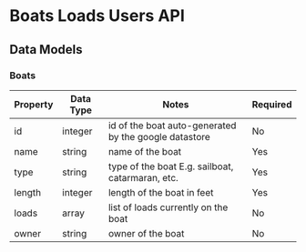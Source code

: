 # Boats Loads Users API

## Data Models

### Boats

|Property|Data Type|Notes|Required|
|---|---|---|---|
|id|integer|id of the boat auto-generated by the google datastore|No|
|name|string|name of the boat|Yes
|type|string|type of the boat E.g. sailboat, catarmaran, etc.|Yes|
|length|integer|length of the boat in feet|Yes|
|loads|array|list of loads currently on the boat|No
|owner|string|owner of the boat|No

